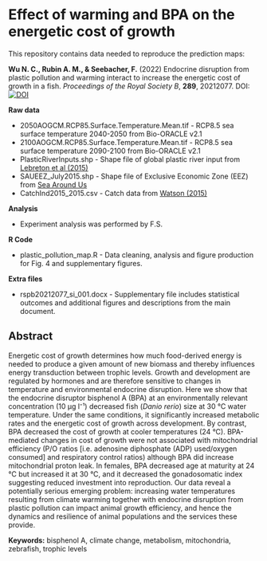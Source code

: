 # Effect of warming and BPA on the energetic cost of growth

This repository contains data needed to reproduce the prediction maps:

**Wu N. C., Rubin A. M., & Seebacher, F.** (2022) Endocrine disruption from plastic pollution and warming interact to increase the energetic cost of growth in a fish. *Proceedings of the Royal Society B*, **289**, 20212077. DOI:
[![DOI](https://zenodo.org/badge/DOI/10.1098/rspb.2021.2077.svg)](http://doi.org/10.1098/rspb.2021.2077)

**Raw data**
- 2050AOGCM.RCP85.Surface.Temperature.Mean.tif - RCP8.5 sea surface temperature 2040-2050 from Bio-ORACLE v2.1
- 2100AOGCM.RCP85.Surface.Temperature.Mean.tif - RCP8.5 sea surface temperature 2090-2100 from Bio-ORACLE v2.1
- PlasticRiverInputs.shp                       - Shape file of global plastic river input from [Lebreton et al (2015)](https://www.nature.com/articles/ncomms15611)
- SAUEEZ_July2015.shp                          - Shape file of Exclusive Economic Zone (EEZ) from [Sea Around Us](https://www.seaaroundus.org/data/#/eez)
- CatchInd2015_2015.csv                        - Catch data from [Watson (2015)](https://www.nature.com/articles/sdata201739#Sec20) 

**Analysis**
- Experiment analysis was performed by F.S.

**R Code**
- plastic_pollution_map.R - Data cleaning, analysis and figure production for Fig. 4 and supplementary figures.

**Extra files**
- rspb20212077_si_001.docx - Supplementary file includes statistical outcomes and additional figures and descriptions from the main document.

## Abstract
Energetic cost of growth determines how much food-derived energy is needed to produce a given amount of new biomass and thereby influences energy transduction between trophic levels. Growth and development are regulated by hormones and are therefore sensitive to changes in temperature and environmental endocrine disruption. Here we show that the endocrine disruptor bisphenol A (BPA) at an environmentally relevant concentration (10 μg l⁻¹) decreased fish (*Danio rerio*) size at 30 °C water temperature. Under the same conditions, it significantly increased metabolic rates and the energetic cost of growth across development. By contrast, BPA decreased the cost of growth at cooler temperatures (24 °C). BPA-mediated changes in cost of growth were not associated with mitochondrial efficiency (P/O ratios [i.e. adenosine diphosphate (ADP) used/oxygen consumed] and respiratory control ratios) although BPA did increase mitochondrial proton leak. In females, BPA decreased age at maturity at 24 °C but increased it at 30 °C, and it decreased the gonadosomatic index suggesting reduced investment into reproduction. Our data reveal a potentially serious emerging problem: increasing water temperatures resulting from climate warming together with endocrine disruption from plastic pollution can impact animal growth efficiency, and hence the dynamics and resilience of animal populations and the services these provide.

**Keywords:** bisphenol A, climate change, metabolism, mitochondria, zebrafish, trophic levels
